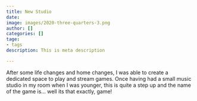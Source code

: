 ```yaml
---
title: New Studio
date: 
image: images/2020-three-quarters-3.png
author: []
categories: []
tage:
- tags
description: This is meta description

---
```

After some life changes and home changes, I was able to create a dedicated space to play and stream games. Once having had a small music studio in my room when I was younger, this is quite a step up and the name of the game is... well its that exactly, game!